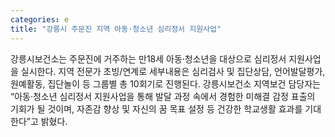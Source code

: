 ```yaml
---
categories: e
title: "강릉시 주문진 지역 아동·청소년 심리정서 지원사업"
---
```

강릉시보건소는 주문진에 거주하는 만18세 아동·청소년을 대상으로 심리정서 지원사업을 실시한다. 지역 전문가 초빙/연계로 세부내용은 심리검사 및 집단상담, 언어발달평가, 원예활동, 집단놀이 등 그룹별 총 10회기로 진행된다. 강릉시보건소 지역보건 담당자는 “아동·청소년 심리정서 지원사업을 통해 발달 과정 속에서 경험한 미해결 감정 표출의 기회가 될 것이며, 자존감 향상 및 자신의 꿈 목표 설정 등 건강한 학교생활 효과를 기대한다”고 밝혔다.